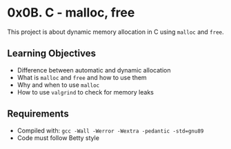 # 0x0B. C - malloc, free

This project is about dynamic memory allocation in C using `malloc` and `free`.

## Learning Objectives
- Difference between automatic and dynamic allocation
- What is `malloc` and `free` and how to use them
- Why and when to use `malloc`
- How to use `valgrind` to check for memory leaks

## Requirements
- Compiled with: `gcc -Wall -Werror -Wextra -pedantic -std=gnu89`
- Code must follow Betty style
